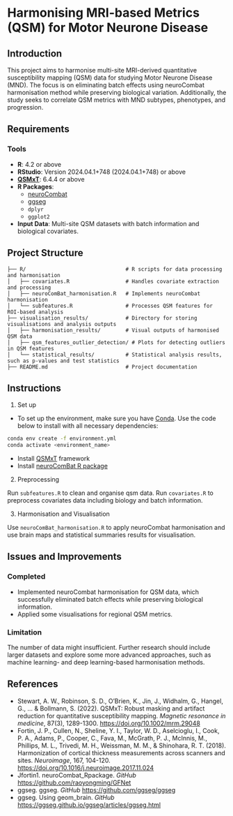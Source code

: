 # Harmonising MRI-based Metrics (QSM) for Motor Neurone Disease

## Introduction
This project aims to harmonise multi-site MRI-derived quantitative susceptibility mapping (QSM) data for studying Motor Neurone Disease (MND). The focus is on eliminating batch effects using neuroCombat harmonisation method while preserving biological variation. Additionally, the study seeks to correlate QSM metrics with MND subtypes, phenotypes, and progression.

## Requirements
### Tools
- **R**: 4.2 or above
- **RStudio**: Version 2024.04.1+748 (2024.04.1+748) or above
- **[QSMxT](https://qsmxt.github.io/QSMxT/)**: 6.4.4 or above 
- **R Packages**:
  - [neuroCombat](https://github.com/Jfortin1/neuroCombat_Rpackage)
  - [ggseg](https://github.com/ggseg/ggseg)
  - ```dplyr```
  - ```ggplot2```
- **Input Data**:
Multi-site QSM datasets with batch information and biological covariates.

## Project Structure

```
├── R/                                # R scripts for data processing and harmonisation
│   ├── covariates.R                  # Handles covariate extraction and processing
│   ├── neuroComBat_harmonisation.R   # Implements neuroCombat harmonisation
│   └── subfeatures.R                 # Processes QSM features for ROI-based analysis
├── visualisation_results/            # Directory for storing visualisations and analysis outputs
│   ├── harmonisation_results/        # Visual outputs of harmonised QSM data
│   ├── qsm_features_outlier_detection/ # Plots for detecting outliers in QSM features
│   └── statistical_results/          # Statistical analysis results, such as p-values and test statistics
├── README.md                         # Project documentation
```

## Instructions
1. Set up
- To set up the environment, make sure you have [Conda](https://docs.conda.io/en/latest/miniconda.html). Use the code below to install with all necessary dependencies:
```bash 
conda env create -f environment.yml
conda activate <environment_name>
```
- Install [QSMxT](https://qsmxt.github.io/QSMxT/) framework
- Install [neuroComBat R package](https://github.com/Jfortin1/neuroCombat_Rpackage)

2. Preprocessing

Run ```subfeatures.R``` to clean and organise qsm data. Run ```covariates.R``` to preprocess covariates data including biology and batch information.

3. Harmonisation and Visualisation

Use ```neuroComBat_harmonisation.R``` to apply neuroCombat harmonisation and use brain maps and statistical summaries results for visualisation.

## Issues and Improvements
### Completed
- Implemented neuroCombat harmonisation for QSM data, which successfully eliminated batch effects while preserving biological information.
- Applied some visualisations for regional QSM metrics.

### Limitation
The number of data might insufficient. Further research should include larger datasets and explore some more advanced approaches, such as machine learning- and deep learning-based harmonisation methods.

## References
- Stewart, A. W., Robinson, S. D., O’Brien, K., Jin, J., Widhalm, G., Hangel, G., ... & Bollmann, S. (2022). QSMxT: Robust masking and artifact reduction for quantitative susceptibility mapping. *Magnetic resonance in medicine*, 87(3), 1289-1300. https://doi.org/10.1002/mrm.29048
- Fortin, J. P., Cullen, N., Sheline, Y. I., Taylor, W. D., Aselcioglu, I., Cook, P. A., Adams, P., Cooper, C., Fava, M., McGrath, P. J., McInnis, M., Phillips, M. L., Trivedi, M. H., Weissman, M. M., & Shinohara, R. T. (2018). Harmonization of cortical thickness measurements across scanners and sites. *Neuroimage*, 167, 104-120. https://doi.org/10.1016/j.neuroimage.2017.11.024
- Jfortin1. neuroCombat_Rpackage. *GitHub* https://github.com/raoyongming/GFNet
- ggseg. ggseg. *GitHub* https://github.com/ggseg/ggseg
- ggseg. Using geom_brain. *GitHub* https://ggseg.github.io/ggseg/articles/ggseg.html

